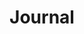 ---
theme: 0819
layout: journal
type: journal
permalink: journal/index.html
title: Journal
lede: A collection of thoughts, opinions, and recent enjoyment mostly written for posterity.
---